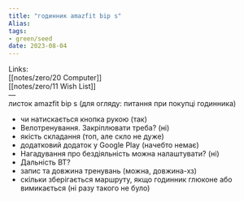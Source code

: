 ```yaml
---
title: "годинник amazfit bip s"
Alias: 
tags:
- green/seed
date: 2023-08-04
---
```

Links:  
[[notes/zero/20 Computer]]  
[[notes/zero/11 Wish List]]  
—  
листок amazfit bip s (для огляду: питання при покупці годинника)
- чи натискається кнопка рукою (так)
- Велотренування. Закріплювати треба? (ні)
- якість складання (топ, але скло не дуже)
- додатковий додаток у Google Play (начебто немає)
- Нагадування про бездіяльність можна налаштувати? (ні)
- Дальність ВТ?
- запис та довжина тренувань (можна, довжина-хз)
- скільки зберігається маршруту, якщо годинник глюконе або вимикається (ні разу такого не було)


